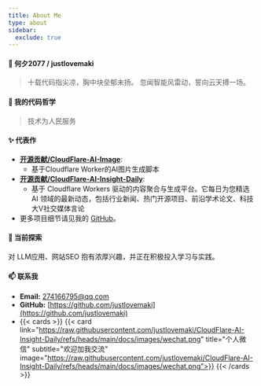 ```yaml
---
title: About Me
type: about
sidebar:
  exclude: true
---
```


#### 👋 何夕2077 / justlovemaki

> 十载代码指尖凉，胸中块垒郁未扬。
> 忽闻智能风雷动，誓向云天搏一场。

#### 🚀 我的代码哲学

> 技术为人民服务

#### ✨ 代表作

*   **[开源贡献/CloudFlare-AI-Image](https://github.com/justlovemaki/CloudFlare-AI-Image)**:
    *   基于Cloudflare Worker的AI图片生成脚本
*   **[开源贡献/CloudFlare-AI-Insight-Daily](https://github.com/justlovemaki/CloudFlare-AI-Insight-Daily)**:
    *   基于 Cloudflare Workers 驱动的内容聚合与生成平台。它每日为您精选 AI 领域的最新动态，包括行业新闻、热门开源项目、前沿学术论文、科技大V社交媒体言论
*   更多项目细节请见我的 [GitHub](https://github.com/justlovemaki)。

#### 🌱 当前探索

对 LLM应用、网站SEO 抱有浓厚兴趣，并正在积极投入学习与实践。

#### 📫 联系我

*   **Email:** [274166795@qq.com](mailto:274166795@qq.com)
*   **GitHub:** [https://github.com/justlovemaki](https://github.com/justlovemaki)
*   {{< cards >}}
    {{< card link="https://raw.githubusercontent.com/justlovemaki/CloudFlare-AI-Insight-Daily/refs/heads/main/docs/images/wechat.png" title="个人微信" subtitle="欢迎加我交流" image="https://raw.githubusercontent.com/justlovemaki/CloudFlare-AI-Insight-Daily/refs/heads/main/docs/images/wechat.png">}}
    {{< /cards >}}
